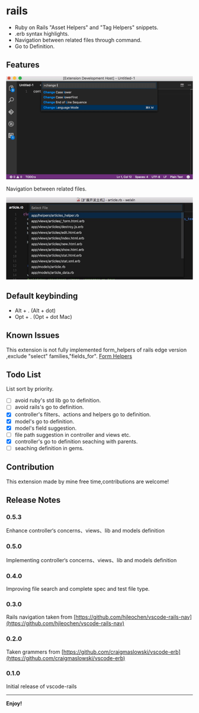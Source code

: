 # rails  

* Ruby on Rails "Asset Helpers" and "Tag Helpers" snippets.
* .erb syntax highlights.
* Navigation between related files through command.
* Go to Definition.

## Features

![feature X](./images/vscode-rails.gif)

Navigation between related files.

![screenshot](./images/rails-nav.png)

## Default keybinding

* Alt + . (Alt + dot)
* Opt + . (Opt + dot Mac)

## Known Issues  

This extension is not fully implemented form_helpers of rails edge version ,exclude "select" families,"fields_for".
[Form Helpers](http://edgeguides.rubyonrails.org/form_helpers.html)

## Todo List

List sort by priority.

- [ ] avoid ruby's std lib go to definition.
- [ ] avoid rails's go to definition.
- [x] controller's filters、actions and helpers go to definition.
- [x] model's go to definition.
- [x] model's field suggestion.
- [ ] file path suggestion in controller and views etc.
- [x] controller's go to definition seaching with parents.
- [ ] seaching definition in gems.

## Contribution

This extension made by mine free time,contributions are welcome!

## Release Notes  

### 0.5.3

Enhance controller‘s concerns、views、lib and models definition

### 0.5.0  

Implementing controller‘s concerns、views、lib and models definition

### 0.4.0  

Improving file search and complete spec and test file type.  

### 0.3.0

Rails navigation taken from [https://github.com/hjleochen/vscode-rails-nav](https://github.com/hjleochen/vscode-rails-nav)

### 0.2.0

Taken grammers from [https://github.com/craigmaslowski/vscode-erb](https://github.com/craigmaslowski/vscode-erb)

### 0.1.0

Initial release of vscode-rails

-----------------------------------------------------------------------------------------------------------

**Enjoy!**